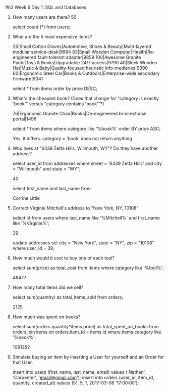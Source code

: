 #h2 Week 6 Day 1: SQL and Databases

1. How many users are there? 
    50 

    select count (*) from users;

2. What are the 5 most expensive items?

    25|Small Cotton Gloves|Automotive, Shoes & Beauty|Multi-layered modular service-desk|9984
    83|Small Wooden Computer|Health|Re-engineered fault-tolerant adapter|9859
    100|Awesome Granite Pants|Toys & Books|Upgradable 24/7 access|9790
    40|Sleek Wooden Hat|Music & Baby|Quality-focused heuristic info-mediaries|9390
    60|Ergonomic Steel Car|Books & Outdoors|Enterprise-wide secondary firmware|9341

    select * from items order by price DESC;

3. What's the cheapest book? (Does that change for "category is exactly 'book'" versus "category contains 'book'"?)

    76|Ergonomic Granite Chair|Books|De-engineered bi-directional portal|1496

    select * from items where category like '%book%' order BY price ASC;

    Yes, it differs. category = 'book' does not return anything 

4. Who lives at "6439 Zetta Hills, Willmouth, WY"? Do they have another address?

    select user_id from addresses where street = '6439 Zetta Hills' and city = "Willmouth" and state = "WY";

    40

    select first_name and last_name from 

    Corrine Little

5. Correct Virginie Mitchell's address to "New York, NY, 10108"

    select id from users where last_name like '%Mitchell%' and first_name like '%Virginie%';

    39

    update addresses set city = "New York", state = "NY", zip = "10108" where user_id = 39;

6. How much would it cost to buy one of each tool?

    select sum(price) as total_cost from items where category like '%tool%';

    46477

7. How many total items did we sell?

    select sum(quantity) as total_items_sold from orders;

    2125

8. How much was spent on books?

    select sum(orders.quantity*items.price) as total_spent_on_books from orders join items on orders.item_id = items.id where items.category like '%book%';

    1081352

9. Simulate buying an item by inserting a User for yourself and an Order for that User.

    insert into users (first_name, last_name, email) values ('Nathan', 'Carpenter', 'email@gmail.com');
    insert into orders (user_id, item_id, quantity, created_at) values (51, 5, 1, 2017-03-06 '17:00:00');








